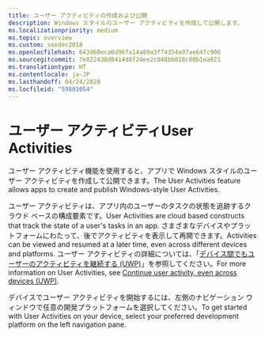 ```yaml
---
title: ユーザー アクティビティの作成および公開
description: Windows スタイルのユーザー アクティビティを作成して公開します。
ms.localizationpriority: medium
ms.topic: overview
ms.custom: seodec2018
ms.openlocfilehash: 643460eca0d96fa14a89a3f74354a97ae64fc906
ms.sourcegitcommit: 7e022438d0414d8f24ee2c048bb018c80b1ea921
ms.translationtype: HT
ms.contentlocale: ja-JP
ms.lasthandoff: 04/24/2020
ms.locfileid: "59801054"
---
```

# <a name="user-activities"></a><span data-ttu-id="f01e4-103">ユーザー アクティビティ</span><span class="sxs-lookup"><span data-stu-id="f01e4-103">User Activities</span></span>

<span data-ttu-id="f01e4-104">ユーザー アクティビティ機能を使用すると、アプリで Windows スタイルのユーザー アクティビティを作成して公開できます。</span><span class="sxs-lookup"><span data-stu-id="f01e4-104">The User Activities feature allows apps to create and publish Windows-style User Activities.</span></span>

<span data-ttu-id="f01e4-105">ユーザー アクティビティは、アプリ内のユーザーのタスクの状態を追跡するクラウド ベースの構成要素です。</span><span class="sxs-lookup"><span data-stu-id="f01e4-105">User Activities are cloud based constructs that track the state of a user's tasks in an app.</span></span> <span data-ttu-id="f01e4-106">さまざまなデバイスやプラットフォームにわたって、後でアクティビティを表示して再開できます。</span><span class="sxs-lookup"><span data-stu-id="f01e4-106">Activities can be viewed and resumed at a later time, even across different devices and platforms.</span></span> <span data-ttu-id="f01e4-107">ユーザー アクティビティの詳細については、「[デバイス間でもユーザーのアクティビティを継続する (UWP)](https://docs.microsoft.com/windows/uwp/launch-resume/useractivities)」を参照してください。</span><span class="sxs-lookup"><span data-stu-id="f01e4-107">For more information on User Activities, see [Continue user activity, even across devices (UWP)](https://docs.microsoft.com/windows/uwp/launch-resume/useractivities).</span></span>

<span data-ttu-id="f01e4-108">デバイスでユーザー アクティビティを開始するには、左側のナビゲーション ウィンドウで任意の開発プラットフォームを選択してください。</span><span class="sxs-lookup"><span data-stu-id="f01e4-108">To get started with User Activities on your device, select your preferred development platform on the left navigation pane.</span></span>
